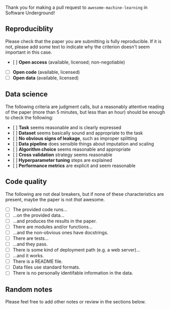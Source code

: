 Thank you for making a pull request to `awesome-machine-learning` in Software Underground!

## Reproduciblity

Please check that the paper you are submitting is fully reproducible. If it is not, please add some text to indicate why the criterion doesn't seem important in this case.

- [ ] **Open access** (available, licensed; non-negotiable)
- [ ] **Open code** (available, licensed)
- [ ] **Open data** (available, licensed)

## Data science

The following criteria are judgment calls, but a reasonably attentive reading of the paper (more than 5 minutes, but less than an hour) should be enough to check the following:

- [ ] **Task** seems reasonable and is clearly expressed
- [ ] **Dataset** seems basically sound and appropriate to the task
- [ ] **No obvious signs of leakage**, such as improper splitting
- [ ] **Data pipeline** does sensible things about imputation and scaling
- [ ] **Algorithm choice** seems reasonable and appropriate
- [ ] **Cross validation** strategy seems reasonable
- [ ] **Hyperparameter tuning** steps are explained
- [ ] **Performance metrics** are explicit and seem reasonable

## Code quality

The following are not deal breakers, but if none of these characteristics are present, maybe the paper is not _that_ awesome.

- [ ] The provided code runs...
- [ ] ...on the provided data...
- [ ] ...and produces the results in the paper.
- [ ] There are modules and/or functions...
- [ ] ...and the non-obvious ones have docstrings.
- [ ] There are tests...
- [ ] ...and they pass.
- [ ] There is some kind of deployment path (e.g. a web server)...
- [ ] ...and it works.
- [ ] There is a README file.
- [ ] Data files use standard formats.
- [ ] There is no personally identifable information in the data.

## Random notes

Please feel free to add other notes or review in the sections below.
